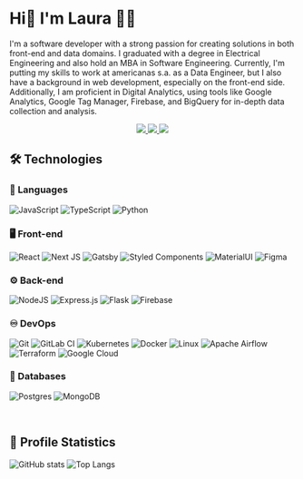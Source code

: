 # Hi👋 I'm Laura 👩‍💻

I'm a software developer with a strong passion for creating solutions in both front-end and data domains. I graduated with a degree in Electrical Engineering and also hold an MBA in Software Engineering. Currently, I'm putting my skills to work at americanas s.a. as a Data Engineer, but I also have a background in web development, especially on the front-end side. Additionally, I am proficient in Digital Analytics, using tools like Google Analytics, Google Tag Manager, Firebase, and BigQuery for in-depth data collection and analysis.

<p align="center">
  <a href="https://www.linkedin.com/in/laurabrosa" target="_blank">
    <img src="https://img.shields.io/badge/linkedin-%230077B5.svg?style=flat&logo=linkedin&logoColor=white" />
  </a>
  <a href="mailto:laurabeatrizgr@gmail.com" target="_blank">
    <img src="https://img.shields.io/badge/Gmail-D14836?style=flat&logo=gmail&logoColor=white" />
  </a>
    <img src="https://komarev.com/ghpvc/?username=laurabrosa&abbreviated=true&color=blueviolet" />  
</p> 

## 🛠️ Technologies

### 💬 Languages
![JavaScript](https://img.shields.io/badge/javascript-%23323330.svg?style=flat&logo=javascript&logoColor=%23F7DF1E)
![TypeScript](https://img.shields.io/badge/typescript-%23007ACC.svg?style=flat&logo=typescript&logoColor=white)
![Python](https://img.shields.io/badge/python-3670A0?style=flat&logo=python&logoColor=ffdd54)

### 🖥️ Front-end
![React](https://img.shields.io/badge/react-%2320232a.svg?style=flat&logo=react&logoColor=%2361DAFB)
![Next JS](https://img.shields.io/badge/Next-black?style=flat&logo=next.js&logoColor=white)
![Gatsby](https://img.shields.io/badge/Gatsby-%23663399.svg?style=flat&logo=gatsby&logoColor=white)
![Styled Components](https://img.shields.io/badge/styled--components-DB7093?style=flat&logo=styled-components&logoColor=white)
![MaterialUI](https://img.shields.io/badge/Material--UI-000?style=flat&logo=material-ui)
![Figma](https://img.shields.io/badge/figma-%23F24E1E.svg?style=flat&logo=figma&logoColor=white)

### ⚙️ Back-end
![NodeJS](https://img.shields.io/badge/node.js-6DA55F?style=flat&logo=node.js&logoColor=white)
![Express.js](https://img.shields.io/badge/express.js-%23404d59.svg?style=flat&logo=express&logoColor=%2361DAFB)
![Flask](https://img.shields.io/badge/flask-%23000.svg?style=flat&logo=flask&logoColor=white)
![Firebase](https://img.shields.io/badge/firebase-a08021?style=flat&logo=firebase&logoColor=ffcd34)

### ♾️ DevOps
![Git](https://img.shields.io/badge/git-%23F05033.svg?style=flat&logo=git&logoColor=white)
![GitLab CI](https://img.shields.io/badge/gitlab%20ci-%23181717.svg?style=flat&logo=gitlab&logoColor=white)
![Kubernetes](https://img.shields.io/badge/kubernetes-%23326ce5.svg?style=flat&logo=kubernetes&logoColor=white)
![Docker](https://img.shields.io/badge/docker-%230db7ed.svg?style=flat&logo=docker&logoColor=white)
![Linux](https://img.shields.io/badge/-Linux-000?style=flat&logo=Linux)
![Apache Airflow](https://img.shields.io/badge/Apache%20Airflow-017CEE?style=flat&logo=Apache%20Airflow&logoColor=white)
![Terraform](https://img.shields.io/badge/terraform-%235835CC.svg?style=flat&logo=terraform&logoColor=white)
![Google Cloud](https://img.shields.io/badge/GoogleCloud-%234285F4.svg?style=flat&logo=google-cloud&logoColor=white)

### 📁 Databases
![Postgres](https://img.shields.io/badge/postgres-%23316192.svg?style=flat&logo=postgresql&logoColor=white)
![MongoDB](https://img.shields.io/badge/MongoDB-%234ea94b.svg?style=flat&logo=mongodb&logoColor=white)

<br/>

## 🥇 Profile Statistics

![GitHub stats](https://github-readme-stats.vercel.app/api?username=laurabrosa&hide=stars&count_private=true&show_icons=true&theme=dracula)
![Top Langs](https://github-readme-stats.vercel.app/api/top-langs/?username=laurabrosa&layout=compact&count_private=true&theme=dracula)

